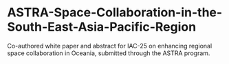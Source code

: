 # ASTRA-Space-Collaboration-in-the-South-East-Asia-Pacific-Region
Co-authored white paper and abstract for IAC-25 on enhancing regional space collaboration in Oceania, submitted through the ASTRA program.
